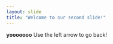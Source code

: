 ```yaml
---
layout: slide
title: "Welcome to our second slide!"
---
```

**yooooooo**
Use the left arrow to go back!
